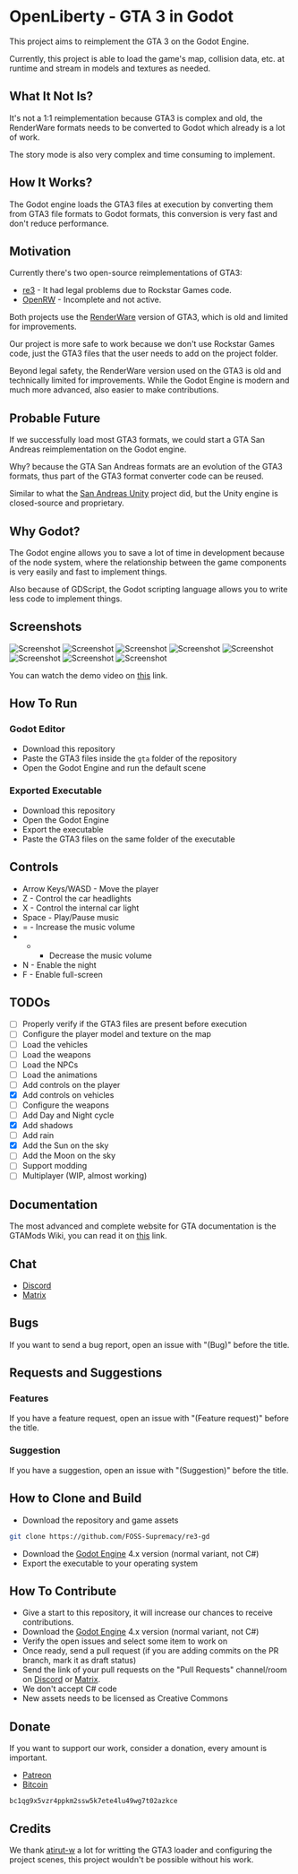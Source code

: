 # OpenLiberty - GTA 3 in Godot

This project aims to reimplement the GTA 3 on the Godot Engine.

Currently, this project is able to load the game's map, collision data, etc. at
runtime and stream in models and textures as needed.

## What It Not Is?

It's not a 1:1 reimplementation because GTA3 is complex and old, the RenderWare formats needs to be converted to Godot which already is a lot of work.

The story mode is also very complex and time consuming to implement.

## How It Works?

The Godot engine loads the GTA3 files at execution by converting them from GTA3 file formats to Godot formats, this conversion is very fast and don't reduce performance.

## Motivation

Currently there's two open-source reimplementations of GTA3:

- [re3](https://github.com/halpz/re3) - It had legal problems due to Rockstar Games code.
- [OpenRW](https://openrw.org/) - Incomplete and not active.

Both projects use the [RenderWare](https://en.wikipedia.org/wiki/RenderWare) version of GTA3, which is old and limited for improvements.

Our project is more safe to work because we don't use Rockstar Games code, just the GTA3 files that the user needs to add on the project folder.

Beyond legal safety, the RenderWare version used on the GTA3 is old and technically limited for improvements. While the Godot Engine is modern and much more advanced, also easier to make contributions.

## Probable Future

If we successfully load most GTA3 formats, we could start a GTA San Andreas reimplementation on the Godot engine.

Why? because the GTA San Andreas formats are an evolution of the GTA3 formats, thus part of the GTA3 format converter code can be reused.

Similar to what the [San Andreas Unity](https://github.com/in0finite/SanAndreasUnity) project did, but the Unity engine is closed-source and proprietary.

## Why Godot?

The Godot engine allows you to save a lot of time in development because of the node system, where the relationship between the game components is very easily and fast to implement things.

Also because of GDScript, the Godot scripting language allows you to write less code to implement things.

## Screenshots

![Screenshot](screenshots/image1.png)
![Screenshot](screenshots/image2.png)
![Screenshot](screenshots/image3.png)
![Screenshot](screenshots/image4.png)
![Screenshot](screenshots/image5.png)
![Screenshot](screenshots/image6.png)
![Screenshot](screenshots/image7.png)
![Screenshot](screenshots/image8.png)

You can watch the demo video on [this](https://youtu.be/Z3Cd_NBYUfI?feature=shared) link.

## How To Run

### Godot Editor

- Download this repository
- Paste the GTA3 files inside the `gta` folder of the repository
- Open the Godot Engine and run the default scene

### Exported Executable

- Download this repository
- Open the Godot Engine
- Export the executable
- Paste the GTA3 files on the same folder of the executable

## Controls

- Arrow Keys/WASD - Move the player
- Z - Control the car headlights
- X - Control the internal car light
- Space - Play/Pause music
- = - Increase the music volume
- - - Decrease the music volume
- N - Enable the night
- F - Enable full-screen

## TODOs

- [ ] Properly verify if the GTA3 files are present before execution
- [ ] Configure the player model and texture on the map
- [ ] Load the vehicles
- [ ] Load the weapons
- [ ] Load the NPCs
- [ ] Load the animations
- [ ] Add controls on the player
- [x] Add controls on vehicles
- [ ] Configure the weapons
- [ ] Add Day and Night cycle
- [x] Add shadows
- [ ] Add rain
- [x] Add the Sun on the sky
- [ ] Add the Moon on the sky
- [ ] Support modding
- [ ] Multiplayer (WIP, almost working)

## Documentation

The most advanced and complete website for GTA documentation is the GTAMods Wiki, you can read it on [this](https://gtamods.com/wiki/Main_Page) link.

## Chat

- [Discord](https://discord.gg/d9ca4U64H4)
- [Matrix](https://matrix.to/#/#foss-supremacy:matrix.org)

## Bugs

If you want to send a bug report, open an issue with "(Bug)" before the title.

## Requests and Suggestions

### Features

If you have a feature request, open an issue with "(Feature request)" before the title.

### Suggestion

If you have a suggestion, open an issue with "(Suggestion)" before the title.

## How to Clone and Build

- Download the repository and game assets

```sh
git clone https://github.com/FOSS-Supremacy/re3-gd
```

- Download the [Godot Engine](https://godotengine.org/) 4.x version (normal variant, not C#)
- Export the executable to your operating system

## How To Contribute

- Give a start to this repository, it will increase our chances to receive contributions.
- Download the [Godot Engine](https://godotengine.org/) 4.x version (normal variant, not C#)
- Verify the open issues and select some item to work on
- Once ready, send a pull request (if you are adding commits on the PR branch, mark it as draft status)
- Send the link of your pull requests on the "Pull Requests" channel/room on [Discord](https://discord.gg/tk6Vnxv9Qt) or [Matrix](https://matrix.to/#/!vIwqjDewTZpciZqhEp:matrix.org?via=matrix.org).
- We don't accept C# code
- New assets needs to be licensed as Creative Commons

## Donate

If you want to support our work, consider a donation, every amount is important.

- [Patreon](https://www.patreon.com/foss_supremacy)
- [Bitcoin](https://bitcoin.org)

```
bc1qg9x5vzr4ppkm2ssw5k7ete4lu49wg7t02azkce
```

## Credits

We thank [atirut-w](https://github.com/atirut-w) a lot for writting the GTA3 loader and configuring the project scenes, this project wouldn't be possible without his work.
